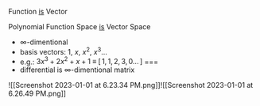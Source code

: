 Function <u>is</u> Vector

Polynomial Function Space <u>is</u> Vector Space
- $\infty$-dimentional
- basis vectors: $1$, $x$, $x^2$, $x^3$...
- e.g.: $3x^3+2x^2+x+1\;\equiv\;[\,1,\,1,\,2,\,3,\,0...\,]$ 
===
- differential is $\infty$-dimentional matrix

![[Screenshot 2023-01-01 at 6.23.34 PM.png]]![[Screenshot 2023-01-01 at 6.26.49 PM.png]]